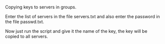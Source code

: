 Copying keys to servers in groups.

Enter the list of servers in the file servers.txt and also enter the password in the file passwd.txt.

Now just run the script and give it the name of the key, the key will be copied to all servers.
